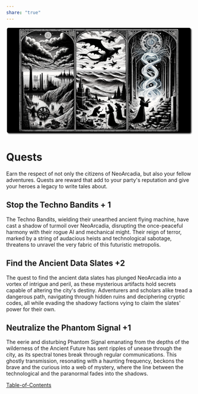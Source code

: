 ```yaml
---
share: "true"
---
```


![quests](./adventures/Techno-Bandits-of-Turing-Wood/quests.png)  
  
# Quests  
  
Earn the respect of not only the citizens of NeoArcadia, but also your fellow adventures. Quests are reward that add to your party's reputation and give your heroes a legacy to write tales about.  
  
## Stop the Techno Bandits + 1  
  
The Techno Bandits, wielding their unearthed ancient flying machine, have cast a shadow of turmoil over NeoArcadia, disrupting the once-peaceful harmony with their rogue AI and mechanical might. Their reign of terror, marked by a string of audacious heists and technological sabotage, threatens to unravel the very fabric of this futuristic metropolis.  
  
## Find the Ancient Data Slates +2  
  
The quest to find the ancient data slates has plunged NeoArcadia into a vortex of intrigue and peril, as these mysterious artifacts hold secrets capable of altering the city's destiny. Adventurers and scholars alike tread a dangerous path, navigating through hidden ruins and deciphering cryptic codes, all while evading the shadowy factions vying to claim the slates' power for their own.  
  
## Neutralize the Phantom Signal +1  
  
The eerie and disturbing Phantom Signal emanating from the depths of the wilderness of the Ancient Future has sent ripples of unease through the city, as its spectral tones break through regular communications. This ghostly transmission, resonating with a haunting frequency, beckons the brave and the curious into a web of mystery, where the line between the technological and the paranormal fades into the shadows.  
  
[Table-of-Contents](adventures/Techno-Bandits-of-Turing-Wood/Table-of-Contents.html)